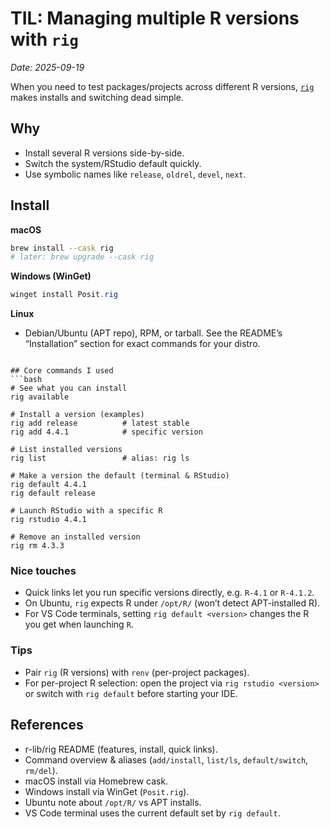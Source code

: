 # TIL: Managing multiple R versions with `rig`
_Date: 2025-09-19_

When you need to test packages/projects across different R versions, [`rig`](https://github.com/r-lib/rig) makes installs and switching dead simple.

## Why
- Install several R versions side-by-side.
- Switch the system/RStudio default quickly.
- Use symbolic names like `release`, `oldrel`, `devel`, `next`.

## Install
**macOS**
```bash
brew install --cask rig
# later: brew upgrade --cask rig
```

**Windows (WinGet)**
```powershell
winget install Posit.rig
```

**Linux**
- Debian/Ubuntu (APT repo), RPM, or tarball. See the README’s “Installation” section for exact commands for your distro.
```

## Core commands I used
```bash
# See what you can install
rig available

# Install a version (examples)
rig add release          # latest stable
rig add 4.4.1            # specific version

# List installed versions
rig list                 # alias: rig ls

# Make a version the default (terminal & RStudio)
rig default 4.4.1
rig default release

# Launch RStudio with a specific R
rig rstudio 4.4.1

# Remove an installed version
rig rm 4.3.3
```

### Nice touches
- Quick links let you run specific versions directly, e.g. `R-4.1` or `R-4.1.2`.
- On Ubuntu, `rig` expects R under `/opt/R/` (won’t detect APT-installed R).
- For VS Code terminals, setting `rig default <version>` changes the R you get when launching `R`.

### Tips
- Pair `rig` (R versions) with `renv` (per-project packages).
- For per-project R selection: open the project via `rig rstudio <version>` or switch with `rig default` before starting your IDE.

## References
- r-lib/rig README (features, install, quick links).  
- Command overview & aliases (`add/install`, `list/ls`, `default/switch`, `rm/del`).  
- macOS install via Homebrew cask.  
- Windows install via WinGet (`Posit.rig`).  
- Ubuntu note about `/opt/R/` vs APT installs.  
- VS Code terminal uses the current default set by `rig default`.
